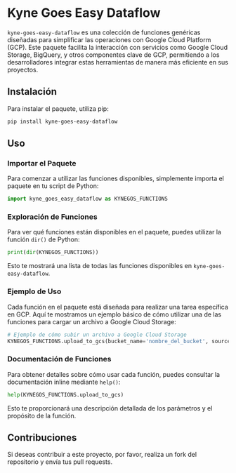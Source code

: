 
# Kyne Goes Easy Dataflow

`kyne-goes-easy-dataflow` es una colección de funciones genéricas diseñadas para simplificar las operaciones con Google Cloud Platform (GCP). Este paquete facilita la interacción con servicios como Google Cloud Storage, BigQuery, y otros componentes clave de GCP, permitiendo a los desarrolladores integrar estas herramientas de manera más eficiente en sus proyectos.

## Instalación

Para instalar el paquete, utiliza pip:

```bash
pip install kyne-goes-easy-dataflow
```

## Uso

### Importar el Paquete

Para comenzar a utilizar las funciones disponibles, simplemente importa el paquete en tu script de Python:

```python
import kyne_goes_easy_dataflow as KYNEGOS_FUNCTIONS
```

### Exploración de Funciones

Para ver qué funciones están disponibles en el paquete, puedes utilizar la función `dir()` de Python:

```python
print(dir(KYNEGOS_FUNCTIONS))
```

Esto te mostrará una lista de todas las funciones disponibles en `kyne-goes-easy-dataflow`.

### Ejemplo de Uso

Cada función en el paquete está diseñada para realizar una tarea específica en GCP. Aquí te mostramos un ejemplo básico de cómo utilizar una de las funciones para cargar un archivo a Google Cloud Storage:

```python
# Ejemplo de cómo subir un archivo a Google Cloud Storage
KYNEGOS_FUNCTIONS.upload_to_gcs(bucket_name='nombre_del_bucket', source_file='ruta/del/archivo.txt', destination_blob='carpeta/archivo.txt')
```

### Documentación de Funciones

Para obtener detalles sobre cómo usar cada función, puedes consultar la documentación inline mediante `help()`:

```python
help(KYNEGOS_FUNCTIONS.upload_to_gcs)
```

Esto te proporcionará una descripción detallada de los parámetros y el propósito de la función.

## Contribuciones

Si deseas contribuir a este proyecto, por favor, realiza un fork del repositorio y envía tus pull requests.
